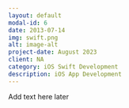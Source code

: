 ```yaml
---
layout: default
modal-id: 6
date: 2013-07-14
img: swift.png
alt: image-alt
project-date: August 2023
client: NA
category: iOS Swift Development
description: iOS App Development
---
```


Add text here later
